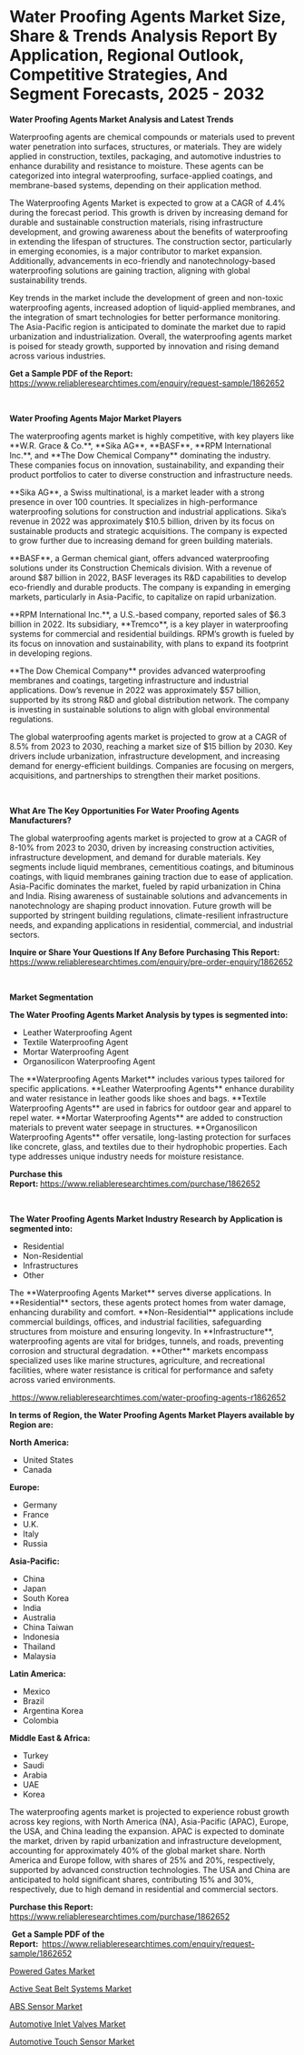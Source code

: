 <p><h1>Water Proofing Agents Market Size, Share & Trends Analysis Report By Application, Regional Outlook, Competitive Strategies, And Segment Forecasts, 2025 - 2032</h1></p><p><strong>Water Proofing Agents Market Analysis and Latest Trends</strong></p>
<p><p>Waterproofing agents are chemical compounds or materials used to prevent water penetration into surfaces, structures, or materials. They are widely applied in construction, textiles, packaging, and automotive industries to enhance durability and resistance to moisture. These agents can be categorized into integral waterproofing, surface-applied coatings, and membrane-based systems, depending on their application method.</p><p>The Waterproofing Agents Market is expected to grow at a CAGR of 4.4% during the forecast period. This growth is driven by increasing demand for durable and sustainable construction materials, rising infrastructure development, and growing awareness about the benefits of waterproofing in extending the lifespan of structures. The construction sector, particularly in emerging economies, is a major contributor to market expansion. Additionally, advancements in eco-friendly and nanotechnology-based waterproofing solutions are gaining traction, aligning with global sustainability trends.</p><p>Key trends in the market include the development of green and non-toxic waterproofing agents, increased adoption of liquid-applied membranes, and the integration of smart technologies for better performance monitoring. The Asia-Pacific region is anticipated to dominate the market due to rapid urbanization and industrialization. Overall, the waterproofing agents market is poised for steady growth, supported by innovation and rising demand across various industries.</p></p>
<p><strong>Get a Sample PDF of the Report:&nbsp;</strong> <a href="https://www.reliableresearchtimes.com/enquiry/request-sample/1862652?utm_campaign=2130&utm_medium=2&utm_source=Github&utm_content=ia&utm_term=24012025&utm_id=water-proofing-agents">https://www.reliableresearchtimes.com/enquiry/request-sample/1862652</a></p>
<p>&nbsp;</p>
<p><strong>Water Proofing Agents Major Market Players</strong></p>
<p><p>The waterproofing agents market is highly competitive, with key players like **W.R. Grace & Co.**, **Sika AG**, **BASF**, **RPM International Inc.**, and **The Dow Chemical Company** dominating the industry. These companies focus on innovation, sustainability, and expanding their product portfolios to cater to diverse construction and infrastructure needs.</p><p>**Sika AG**, a Swiss multinational, is a market leader with a strong presence in over 100 countries. It specializes in high-performance waterproofing solutions for construction and industrial applications. Sika’s revenue in 2022 was approximately $10.5 billion, driven by its focus on sustainable products and strategic acquisitions. The company is expected to grow further due to increasing demand for green building materials.</p><p>**BASF**, a German chemical giant, offers advanced waterproofing solutions under its Construction Chemicals division. With a revenue of around $87 billion in 2022, BASF leverages its R&D capabilities to develop eco-friendly and durable products. The company is expanding in emerging markets, particularly in Asia-Pacific, to capitalize on rapid urbanization.</p><p>**RPM International Inc.**, a U.S.-based company, reported sales of $6.3 billion in 2022. Its subsidiary, **Tremco**, is a key player in waterproofing systems for commercial and residential buildings. RPM’s growth is fueled by its focus on innovation and sustainability, with plans to expand its footprint in developing regions.</p><p>**The Dow Chemical Company** provides advanced waterproofing membranes and coatings, targeting infrastructure and industrial applications. Dow’s revenue in 2022 was approximately $57 billion, supported by its strong R&D and global distribution network. The company is investing in sustainable solutions to align with global environmental regulations.</p><p>The global waterproofing agents market is projected to grow at a CAGR of 8.5% from 2023 to 2030, reaching a market size of $15 billion by 2030. Key drivers include urbanization, infrastructure development, and increasing demand for energy-efficient buildings. Companies are focusing on mergers, acquisitions, and partnerships to strengthen their market positions.</p></p>
<p>&nbsp;</p>
<p><strong>What Are The Key Opportunities For Water Proofing Agents Manufacturers?</strong></p>
<p><p>The global waterproofing agents market is projected to grow at a CAGR of 8-10% from 2023 to 2030, driven by increasing construction activities, infrastructure development, and demand for durable materials. Key segments include liquid membranes, cementitious coatings, and bituminous coatings, with liquid membranes gaining traction due to ease of application. Asia-Pacific dominates the market, fueled by rapid urbanization in China and India. Rising awareness of sustainable solutions and advancements in nanotechnology are shaping product innovation. Future growth will be supported by stringent building regulations, climate-resilient infrastructure needs, and expanding applications in residential, commercial, and industrial sectors.</p></p>
<p><strong>Inquire or Share Your Questions If Any Before Purchasing This Report:</strong> <a href="https://www.reliableresearchtimes.com/enquiry/pre-order-enquiry/1862652?utm_campaign=2130&utm_medium=2&utm_source=Github&utm_content=ia&utm_term=24012025&utm_id=water-proofing-agents">https://www.reliableresearchtimes.com/enquiry/pre-order-enquiry/1862652</a></p>
<p>&nbsp;</p>
<p><strong>Market Segmentation</strong></p>
<p><strong>The Water Proofing Agents Market Analysis by types is segmented into:</strong></p>
<p><ul><li>Leather Waterproofing Agent</li><li>Textile Waterproofing Agent</li><li>Mortar Waterproofing Agent</li><li>Organosilicon Waterproofing Agent</li></ul></p>
<p><p>The **Waterproofing Agents Market** includes various types tailored for specific applications. **Leather Waterproofing Agents** enhance durability and water resistance in leather goods like shoes and bags. **Textile Waterproofing Agents** are used in fabrics for outdoor gear and apparel to repel water. **Mortar Waterproofing Agents** are added to construction materials to prevent water seepage in structures. **Organosilicon Waterproofing Agents** offer versatile, long-lasting protection for surfaces like concrete, glass, and textiles due to their hydrophobic properties. Each type addresses unique industry needs for moisture resistance.</p></p>
<p><strong>Purchase this Report:&nbsp;</strong><a href="https://www.reliableresearchtimes.com/purchase/1862652?utm_campaign=2130&utm_medium=2&utm_source=Github&utm_content=ia&utm_term=24012025&utm_id=water-proofing-agents">https://www.reliableresearchtimes.com/purchase/1862652</a></p>
<p>&nbsp;</p>
<p><strong>The Water Proofing Agents Market Industry Research by Application is segmented into:</strong></p>
<p><ul><li>Residential</li><li>Non-Residential</li><li>Infrastructures</li><li>Other</li></ul></p>
<p><p>The **Waterproofing Agents Market** serves diverse applications. In **Residential** sectors, these agents protect homes from water damage, enhancing durability and comfort. **Non-Residential** applications include commercial buildings, offices, and industrial facilities, safeguarding structures from moisture and ensuring longevity. In **Infrastructure**, waterproofing agents are vital for bridges, tunnels, and roads, preventing corrosion and structural degradation. **Other** markets encompass specialized uses like marine structures, agriculture, and recreational facilities, where water resistance is critical for performance and safety across varied environments.</p></p>
<p><a href="https://www.reliableresearchtimes.com/water-proofing-agents-r1862652?utm_campaign=2130&utm_medium=2&utm_source=Github&utm_content=ia&utm_term=24012025&utm_id=water-proofing-agents">&nbsp;https://www.reliableresearchtimes.com/water-proofing-agents-r1862652</a></p>
<p><strong>In terms of Region, the Water Proofing Agents Market Players available by Region are:</strong></p>
<p>
    <p> <strong> North America: </strong>
        <ul>
            <li>United States</li>
            <li>Canada</li>
        </ul>
        </p> 
    <p> <strong> Europe: </strong>
        <ul>
            <li>Germany</li>
            <li>France</li>
            <li>U.K.</li>
            <li>Italy</li>
            <li>Russia</li>
        </ul>
        </p> 
    <p> <strong> Asia-Pacific: </strong>
        <ul>
            <li>China</li>
            <li>Japan</li>
            <li>South Korea</li>
            <li>India</li>
            <li>Australia</li>
            <li>China Taiwan</li>
            <li>Indonesia</li>
            <li>Thailand</li>
            <li>Malaysia</li>
        </ul>
        </p> 
    <p> <strong> Latin America: </strong>
        <ul>
            <li>Mexico</li>
            <li>Brazil</li>
            <li>Argentina Korea</li>
            <li>Colombia</li>
        </ul>
        </p> 
    <p> <strong> Middle East & Africa: </strong>
        <ul>
            <li>Turkey</li>
            <li>Saudi</li>
            <li>Arabia</li>
            <li>UAE</li>
            <li>Korea</li>
        </ul>
    </p>
    </p>
<p><p>The waterproofing agents market is projected to experience robust growth across key regions, with North America (NA), Asia-Pacific (APAC), Europe, the USA, and China leading the expansion. APAC is expected to dominate the market, driven by rapid urbanization and infrastructure development, accounting for approximately 40% of the global market share. North America and Europe follow, with shares of 25% and 20%, respectively, supported by advanced construction technologies. The USA and China are anticipated to hold significant shares, contributing 15% and 30%, respectively, due to high demand in residential and commercial sectors.</p></p>
<p><strong>Purchase this Report: </strong><a href="https://www.reliableresearchtimes.com/purchase/1862652?utm_campaign=2130&utm_medium=2&utm_source=Github&utm_content=ia&utm_term=24012025&utm_id=water-proofing-agents">https://www.reliableresearchtimes.com/purchase/1862652</a></p>
<p>&nbsp;<strong>Get a Sample PDF of the Report:&nbsp;&nbsp;</strong><a href="https://www.reliableresearchtimes.com/enquiry/request-sample/1862652?utm_campaign=2130&utm_medium=2&utm_source=Github&utm_content=ia&utm_term=24012025&utm_id=water-proofing-agents">https://www.reliableresearchtimes.com/enquiry/request-sample/1862652</a></p>
<p><strong></strong></p>
<p><p><a href="https://www.linkedin.com/pulse/powered-gates-market-analysis-2025-2032-strong-cagr-14-identifying-fkupe?utm_campaign=2130&utm_medium=2&utm_source=Github&utm_content=ia&utm_term=24012025&utm_id=water-proofing-agents">Powered Gates Market</a></p><p><a href="https://www.linkedin.com/pulse/102-growth-expected-active-seat-belt-systems-market-256kc?utm_campaign=2130&utm_medium=2&utm_source=Github&utm_content=ia&utm_term=24012025&utm_id=water-proofing-agents">Active Seat Belt Systems Market</a></p><p><a href="https://www.linkedin.com/pulse/abs-sensor-market-insights-encompass-historical-trends-km7if?utm_campaign=2130&utm_medium=2&utm_source=Github&utm_content=ia&utm_term=24012025&utm_id=water-proofing-agents">ABS Sensor Market</a></p><p><a href="https://www.linkedin.com/pulse/automotive-inlet-valves-research-study-market-outlook-regulatory-choef?utm_campaign=2130&utm_medium=2&utm_source=Github&utm_content=ia&utm_term=24012025&utm_id=water-proofing-agents">Automotive Inlet Valves Market</a></p><p><a href="https://www.linkedin.com/pulse/data-global-automotive-touch-sensor-markets-share-size-thbuc?utm_campaign=2130&utm_medium=2&utm_source=Github&utm_content=ia&utm_term=24012025&utm_id=water-proofing-agents">Automotive Touch Sensor Market</a></p></p>
